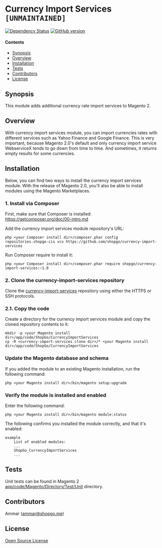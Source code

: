 Currency Import Services `[UNMAINTAINED]`
=========================================

[![Dependency Status](https://www.versioneye.com/user/projects/56818d62eb4f470030000219/badge.svg)](https://www.versioneye.com/user/projects/56818d62eb4f470030000219)
[![GitHub version](https://img.shields.io/badge/version-1.0.0-blue.svg)](https://github.com/shopgo-magento2/currency-import-services/releases/tag/1.0.0)

#### Contents
*   <a href="#syn">Synopsis</a>
*   <a href="#over">Overview</a>
*   <a href="#install">Installation</a>
*   <a href="#tests">Tests</a>
*   <a href="#contrib">Contributors</a>
*   <a href="#lic">License</a>


<h2 id="syn">Synopsis</h2>

This module adds additional currency rate import services to Magento 2.

<h2 id="over">Overview</h2>

With currency import services module, you can import currencies rates with different services such as Yahoo Finance and Google Finance.
This is very important, because Magento 2.0's default and only currency import service WebserviceX tends to go down from time to time.
And sometimes, it returns empty results for some currencies.

<h2 id="install">Installation</h2>

Below, you can find two ways to install the currency import services module. With the release of Magento 2.0, you'll also be able to install modules using the Magento Marketplaces.

### 1. Install via Composer
First, make sure that Composer is installed: https://getcomposer.org/doc/00-intro.md

Add the currency import services module repository's URL:

    php <your Composer install dir>/composer.phar config repositories.shopgo-cis vcs https://github.com/shopgo/currency-import-services

Run Composer require to install it:

    php <your Composer install dir>/composer.phar require shopgo/currency-import-services:~1.0

### 2. Clone the currency-import-services repository
Clone the <a href="https://github.com/shopgo-magento2/currency-import-services" target="_blank">currency-import-services</a> repository using either the HTTPS or SSH protocols.

### 2.1. Copy the code
Create a directory for the currency import services module and copy the cloned repository contents to it:

    mkdir -p <your Magento install dir>/app/code/ShopGo/CurrencyImportServices
    cp -R <currency-import-services clone dir>/* <your Magento install dir>/app/code/ShopGo/CurrencyImportServices

### Update the Magento database and schema
If you added the module to an existing Magento installation, run the following command:

    php <your Magento install dir>/bin/magento setup:upgrade

### Verify the module is installed and enabled
Enter the following command:

    php <your Magento install dir>/bin/magento module:status

The following confirms you installed the module correctly, and that it's enabled:

    example
        List of enabled modules:
        ...
        ShopGo_CurrencyImportServices
        ...

<h2 id="tests">Tests</h2>

Unit tests can be found in Magento 2 [app/code/Magento/Directory/Test/Unit](https://github.com/magento/magento2/tree/2.0/app/code/Magento/Directory/Test/Unit) directory.

<h2 id="contrib">Contributors</h2>

Ammar (<ammar@shopgo.me>)

<h2 id="lic">License</h2>

[Open Source License](LICENSE.txt)
